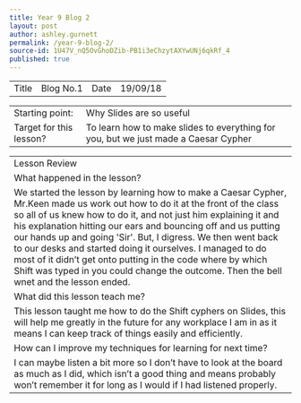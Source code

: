 ```yaml
---
title: Year 9 Blog 2
layout: post
author: ashley.gurnett
permalink: /year-9-blog-2/
source-id: 1U47V_nQ5OvGhoDZib-PB1i3eChzytAXYwUNj6qkRf_4
published: true
---
```

<table>
  <tr>
    <td>Title</td>
    <td>Blog No.1</td>
    <td>Date</td>
    <td>19/09/18</td>
  </tr>
</table>


<table>
  <tr>
    <td>Starting point:</td>
    <td>Why Slides are so useful
</td>
  </tr>
  <tr>
    <td>Target for this lesson?</td>
    <td>To learn how to make slides to everything for you, but we just made a Caesar Cypher  
</td>
  </tr>
</table>


<table>
  <tr>
    <td>Lesson Review</td>
  </tr>
  <tr>
    <td>What happened in the lesson? </td>
  </tr>
  <tr>
    <td>
 We started the lesson by learning how to make a Caesar Cypher, Mr.Keen made us work out how to do it at the front of the class so all of us knew how to do it, and not just him explaining it and his explanation hitting our ears and bouncing off and us putting our hands up and going 'Sir'. But, I digress. We then went back to our desks and started doing it ourselves. I managed to do most of it didn’t get onto putting in the code where by which Shift was typed in you could change the outcome. Then  the bell wnet and the lesson ended.
</td>
  </tr>
  <tr>
    <td>What did this lesson teach me?</td>
  </tr>
  <tr>
    <td>
This lesson taught me how to do the Shift cyphers on Slides, this will help me greatly in the future for any workplace I am in as it means I can keep track of things easily and efficiently.</td>
  </tr>
  <tr>
    <td>How can I improve my techniques for learning for next time?</td>
  </tr>
  <tr>
    <td>
I can maybe listen a bit more so I don’t have to look at the board as much as I did, which isn’t a good thing and means  probably won’t remember it for long as I would if I had listened properly.
</td>
  </tr>
</table>


